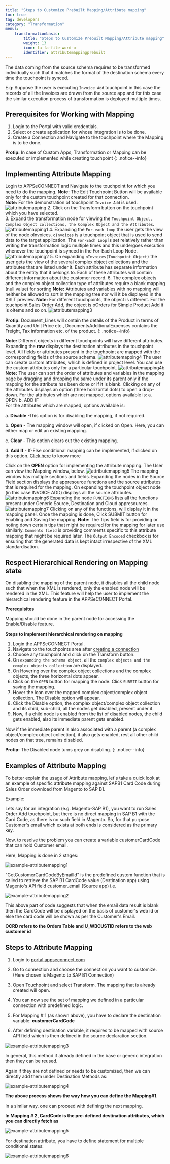 ```yaml
---
title: "Steps to Customize Prebuilt Mapping/Attribute mapping"
toc: true
tag: developers
category: "Transformation"
menus: 
    transformationbasic:
        title: "Steps to Customize Prebuilt Mapping/Attribute mapping"
        weight: 13
        icon: fa fa-file-word-o
        identifier: attributemappingprebuilt
---
```


The data coming from the source schema requires to be transformed individually such that it matches the format 
of the destination schema every time the touchpoint is synced.

E.g: Suppose the user is executing `Invoice Add` touchpoint in this case
the records of all the Invoices are drawn from the source app and for this case the similar 
execution process of transformation is deployed multiple times. 

## Prerequisites for Working with Mapping

1.	Login to the Portal with valid credentials.
2.	Select or create application for whose integration is to be done.
3.	Create a Connection and Navigate to the touchpoint where the Mapping is to be done.

**Protip:** In case of Custom Apps, Transformation or Mapping can be executed or implemented while creating touchpoint 
{: .notice--info}

## Implementing Attribute Mapping

Login to APPSeCONNECT and Navigate to the touchpoint for which you need to do the mapping. 
**Note:** The Edit Touchpoint Button will be available only for the custom touchpoint created for that connection.  
**Note:** For the demonstration of touchpoint `Invoice Add` is used. 
![attributemapping](/staticfiles/Transformation/media/attributemapping.png) 
2.	Click on the Transform button on the touchpoint which you have selected.   
3.	Expand the transformation node for viewing the `Touchpoint Object, Complex Object collections, the Complex Object and the Attributes`.
![attributemapping1](/staticfiles/Transformation/media/attributemapping1.png)
4. Expanding the `For-each loop` the user gets the view of the node oInvoices. `oInvoices` is a touchpoint object 
  that is used to send data to the target application. The `For-Each Loop` is set relatively rather than writing the transformation logic multiple times and
  this undergoes execution whenever the touchpoint is synced in the For-Each Loop Node.  
![attributemapping2](/staticfiles/Transformation/media/attributemapping2.png)
5.	On expanding `oInvoices(Touchpoint Object)` the user gets the view of the several complex object collections 
    and the attributes that are listed under it. Each attribute has separate information about the entity that 
    it belongs to. Each of these attributes will contain different information about the customer record. 
6.	The complex objects and the complex object collection type of attributes require a blank mapping (null value) for sorting 
**Note:** Attributes and variables with no mapping will neither be allowed to sort in the mapping tree nor will it be displayed in the XSLT preview.
**Note:** For different touchpoints, the object is different. For the touchpoint Sales Order Add,
the object is oOrders for Simple Product Add it is oItems and so on.
![attributemapping3](/staticfiles/Transformation/media/attributemapping3.png)

**Protip:** Document_Lines will contain the details of the Product in terms of Quantity and Unit Price etc., 
DocumentsAdditionalExpenses contains the Freight, Tax information etc. of the product.
{: .notice--info} 

**Note:** Different objects in different touchpoints will have different attributes. 
Expanding the **row** displays the destination attributes in the touchpoint level.
All fields or attributes present in the touchpoint are mapped with the corresponding fields of the source schema.
![attributemapping4](/staticfiles/Transformation/media/attributemapping4.png)
The user can create custom attributes, which is defined in project level. You can use the custom attributes only for a particular touchpoint.
![attributemapping4b](/staticfiles/Transformation/media/attributemapping4b.png)
**Note:** The user can sort the order of attributes and variables in the mapping page by dragging and dropping the same 
under its parent only if the mapping for the attribute has been done or if it is blank.
Clicking on any of the attributes displays an option (three horizontal dots) to open a drop-down.
For the attributes which are not mapped, options available is: 
a. OPEN 
b. ADD IF  
For the attributes which are mapped, options available is:
 
a.	**Disable** -This option is for disabling the mapping, if not required.

b.	**Open** - The mapping window will open, if clicked on Open. Here, you can either map or edit an existing mapping.

c.	**Clear** - This option clears out the existing mapping.

d.	**Add If** - If-Else conditional mapping can be implemented, if clicked on this option. [Click here](/transformation/define-logic-over-destination-mapping/) to know more

Click on the **OPEN** option for implementing the attribute mapping. The User can view the Mapping window, below.
![attributemapping5](/staticfiles/Transformation/media/attributemapping5.png)
The mapping window has multiple sections and fields. Expanding the nodes in the Source Field section displays the appresource functions 
and the source attributes that is required for the mapping. On expanding the touchpoint object node (in this case INVOICE ADD) displays all the source attributes.
![attributemapping6](/staticfiles/Transformation/media/attributemapping6.png)
Expanding the node `FUNCTIONS` lists all the functions present under Generic Source, Destination and Cloud appresources. 
![attributemapping7](/staticfiles/Transformation/media/attributemapping7.png)
Clicking on any of the functions, will display it in the mapping panel. Once the mapping is done, Click SUBMIT button for Enabling and Saving the mapping. 
**Note:** The Tips field is for providing or noting down certain tips that might be required for the mapping for 
later use similarly. `Comments field` is providing comments specific to this attribute mapping that might be 
required later. The `Output Encoded` checkbox is for ensuring that the generated data is kept intact 
irrespective of the XML standardisation. 

## Respect Hierarchical Rendering on Mapping state

On disabling the mapping of the parent node, it disables all the child node such that when the XML is rendered, 
only the enabled node will be rendered in the XML. This feature will help the user to implement
the hierarchical rendering feature in the APPSeCONNECT Portal.

**Prerequisites**

Mapping should be done in the parent node for accessing the Enable/Disable feature.

**Steps to implement hierarchical rendering on mapping**

1.	Login the APPSeCONNECT Portal.
2.	Navigate to the touchpoints area after [creating a connection](/getting-started/#creating-connection--executing-the-touchpoint) 
3.	Choose any touchpoint and click on the Transform button.
4.  On `expanding the schema object`, all the `complex objects and the complex objects collection` are displayed.
5.  On Hovering over the complex object collections and the complex objects, the three horizontal dots appear. 
6.  Click on the `OPEN` button for mapping the node. Click `SUBMIT` button for saving the mapping.
6.	Hover the icon over the mapped complex object/complex object collection. The Disable option will appear.
7.	Click the Disable option, the complex object/complex object collection and its child, sub-child, 
    all the nodes get disabled, present under it.
8.	Now, if a child node is enabled from the list of disabled nodes, the child gets enabled, also its immediate parent gets enabled.

Now if the immediate parent is also associated with a parent (a complex object/complex object collection), it also gets 
enabled, rest all other child nodes on that tree, remains disabled. 


**Protip:** The Disabled node turns grey on disabling.
{: .notice--info} 


## Examples of Attribute Mapping

To better explain the usage of Attribute mapping, let's take a quick look at an example of specific 
attribute mapping against SAPB1 Card Code during Sales Order download from Magento to SAP B1.

Example:

Lets say for an integration (e.g. Magento-SAP B1), you want to run Sales Order Add touchpoint, 
but there is no direct mapping in SAP B1 with the Card Code, as there is no such field in Magento. 
So, for that purpose Customer's email which exists at both ends is considered as the primary key. 

Now, to resolve the problem you can create a variable customerCardCode that can hold Customer email.

Here, Mapping is done in 2 stages:

![example-attributemapping1](/staticfiles/Transformation/media/example-attributemapping1.png)

"GetCustomerCardCodeByEmailId" is the predefined custom function that is called to retrieve the SAP B1 CardCode value (Destination app) using Magento's API field customer_email (Source app) i.e. 

![example-attributemapping2](/staticfiles/Transformation/media/example-attributemapping2.png)

This above part of code suggests that when the email data result is blank then the CardCode will be displayed on the basis of customer's web id or else the card code will be shown as per the Customer's Email. 

**OCRD refers to the Orders Table and U_WBCUSTID refers to the web customer id**

## Steps to Attribute Mapping

1. Login to [portal.appseconnect.com](https://portal.appseconnect.com/Account/Login?ReturnUrl=%2f#!)

2. Go to connection and choose the connection you want to customize. (Here chosen is Magento to SAP B1 Connection)

3. Open Touchpoint and select Transform. The mapping that is already created will open. 

4. You can now see the set of mapping we defined in a particular connection with predefined logic. 

5. For Mapping # 1 (as shown above), you have to declare the destination variable: **customerCardCode**

6. After defining destination variable, it requires to be mapped with source API field which is then defined in the source declaration section.

![example-attributemapping3](/staticfiles/Transformation/media/example-attributemapping3.png)

In general, this method if already defined in the base or generic integration then they can be reused.

Again if they are not defined or needs to be customized, then we can directly add them under Destination Methods as:

![example-attributemapping4](/staticfiles/Transformation/media/example-attributemapping4.png)

**The above process shows the way how you can define the Mapping#1.**

In a similar way, one can proceed with defining the next mapping.

**In Mapping # 2, CardCode is the pre-defined destination attributes, which you can directly fetch as**

![example-attributemapping5](/staticfiles/Transformation/media/example-attributemapping5.png)

For destination attribute, you have to define <choose><when> statement for multiple conditional states:

![example-attributemapping6](/staticfiles/Transformation/media/example-attributemapping6.png)